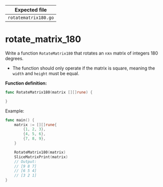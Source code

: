 | Expected file        |
| -------------------- |
| `rotatematrix180.go` |

# rotate_matrix_180

Write a function `RotateMatrix180` that rotates an `n`x`n` matrix of integers 180 degrees.

- The function should only operate if the matrix is square, meaning the `width` and `height` must be equal.

**Function definition:**

```go
func RotateMatrix180(matrix [][]rune) {

}
```

Example:

```go
func main() {
    matrix := [][]rune{
        {1, 2, 3},
        {4, 5, 6},
        {7, 8, 9},
    }

    RotateMatrix180(matrix)
    SliceMatrixPrint(matrix)
    // Output:
    // [9 8 7]
    // [6 5 4]
    // [3 2 1]
}
```
